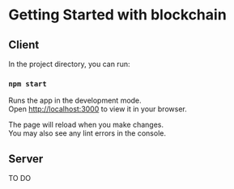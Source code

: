 # Getting Started with blockchain

## Client

In the project directory, you can run:

### `npm start`

Runs the app in the development mode.\
Open [http://localhost:3000](http://localhost:8080) to view it in your browser.

The page will reload when you make changes.\
You may also see any lint errors in the console.

## Server

TO DO